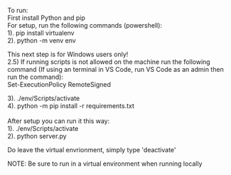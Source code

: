 To run: </br>
First install Python and pip </br>
For setup, run the following commands (powershell): </br>
1). pip install virtualenv </br>
2). python -m venv env </br>

This next step is for Windows users only! </br>
2.5) If running scripts is not allowed on the machine run the following command (If using an terminal in VS Code, run VS Code as an admin then run the command): <br>
Set-ExecutionPolicy RemoteSigned <br>

3). ./env/Scripts/activate </br>
4). python -m pip install -r requirements.txt </br>
</br>
After setup you can run it this way:</br>
1). ./env/Scripts/activate</br>
2). python server.py</br>

Do leave the virtual envrionment, simply type 'deactivate' </br>


NOTE: Be sure to run in a virtual environment when running locally
